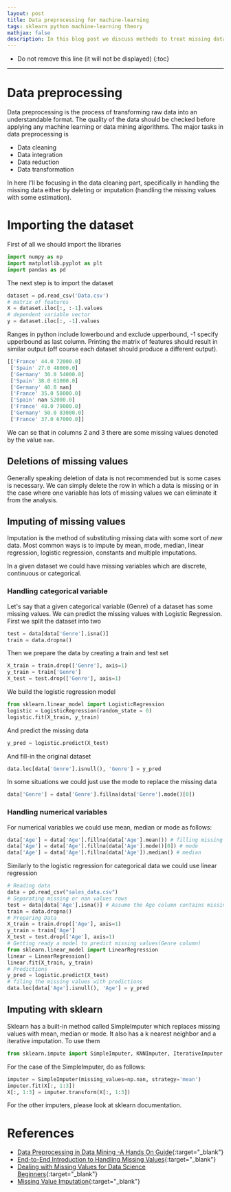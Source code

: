 ```yaml
---
layout: post
title: Data preprocessing for machine-learning
tags: sklearn python machine-learning theory
mathjax: false
description: In this blog post we discuss methods to treat missing data
---
```


* Do not remove this line (it will not be displayed)
{:toc}

---

# Data preprocessing

Data preprocessing is the process of transforming raw data into an understandable format. The quality of the data should be checked before applying any machine learning or data mining algorithms. The major tasks in data preprocessing is

- Data cleaning
- Data integration
- Data reduction
- Data transformation

In here I'll be focusing in the data cleaning part, specifically in handling the missing data either by deleting or imputation (handling the missing values with some estimation).

# Importing the dataset

First of all we should import the libraries

```python
import numpy as np
import matplotlib.pyplot as plt
import pandas as pd
```

The next step is to import the dataset 

```python
dataset = pd.read_csv('Data.csv')
# matrix of features
X = dataset.iloc[:, :-1].values
# dependent variable vector
y = dataset.iloc[:, -1].values
```

Ranges in python include lowerbound and exclude upperbound, -1 specify upperbound as last column. Printing the matrix of features should result in similar output (off course each dataset should produce a different output).

```python
[['France' 44.0 72000.0]
 ['Spain' 27.0 48000.0]
 ['Germany' 30.0 54000.0]
 ['Spain' 38.0 61000.0]
 ['Germany' 40.0 nan]
 ['France' 35.0 58000.0]
 ['Spain' nan 52000.0]
 ['France' 48.0 79000.0]
 ['Germany' 50.0 83000.0]
 ['France' 37.0 67000.0]]
```

We can se that in columns 2 and 3 there are some missing values denoted by the value `nan`. 

## Deletions of missing values

Generally speaking deletion of data is not recommended but is some cases is necessary. We can simply delete the row in which a data is missing or in the case where one variable has lots of missing values we can eliminate it from the analysis. 

## Imputing of missing values

Imputation is the method of substituting missing data with some sort of _new_ data. Most common ways is to impute by mean, mode, median, linear regression, logistic regression, constants and multiple imputations.

In a given dataset we could have missing variables which are discrete, continuous or categorical.

### Handling categorical variable

Let's say that a given categorical variable (Genre) of a dataset has some missing values. We can predict the missing values with Logistic Regression. First we split the dataset into two

```python
test = data[data['Genre'].isna()]
train = data.dropna()
```

Then we prepare the data by creating a train and test set

```python
X_train = train.drop(['Genre'], axis=1)
y_train = train['Genre']
X_test = test.drop(['Genre'], axis=1)
```

We build the logistic regression model

```python
from sklearn.linear_model import LogisticRegression
logistic = LogisticRegression(random_state = 0)
logistic.fit(X_train, y_train)
```

And predict the missing data

```python
y_pred = logistic.predict(X_test)
```

And fill-in the original dataset

```python
data.loc[data['Genre'].isnull(), 'Genre'] = y_pred
```

In some situations we could just use the mode to replace the missing data

```python
data['Genre'] = data['Genre'].fillna(data['Genre'].mode()[0])
```

### Handling numerical variables

For numerical variables we could use mean, median or mode as follows:

```python
data['Age'] = data['Age'].fillna(data['Age'].mean()) # filling missing values by mean
data['Age'] = data['Age'].fillna(data['Age'].mode()[0]) # mode
data['Age'] = data['Age'].fillna(data['Age']).median() # median
```

Similarly to the logistic regression for categorical data we could use linear regression

```python
# Reading data
data = pd.read_csv("sales_data.csv")
# Separating missing or nan values rows
test = data[data['Age'].isna()] # Assume the Age column contains missing values.
train = data.dropna()
# Preparing Data
X_train = train.drop(['Age'], axis=1)
y_train = train['Age']
X_test = test.drop(['Age'], axis=1)
# Getting ready a model to predict missing values(Genre column)
from sklearn.linear_model import LinearRegression
linear = LinearRegression()
linear.fit(X_train, y_train)
# Predictions
y_pred = logistic.predict(X_test)
# filing the missing values with predictions
data.loc[data['Age'].isnull(), 'Age'] = y_pred
```

## Imputing with sklearn

Sklearn has a built-in method called SimpleImputer which replaces missing values with mean, median or mode. It also has a k nearest neighbor and a iterative imputation. To use them

```python
from sklearn.impute import SimpleImputer, KNNImputer, IterativeImputer
```

For the case of the SimpleImputer, do as follows:

```python
imputer = SimpleImputer(missing_values=np.nan, strategy='mean')
imputer.fit(X[:, 1:3])
X[:, 1:3] = imputer.transform(X[:, 1:3])
```

For the other imputers, please look at sklearn documentation.

# References

- [Data Preprocessing in Data Mining -A Hands On Guide](https://www.analyticsvidhya.com/blog/2021/08/data-preprocessing-in-data-mining-a-hands-on-guide/){:target="_blank"}
- [End-to-End Introduction to Handling Missing Values](https://www.analyticsvidhya.com/blog/2021/10/end-to-end-introduction-to-handling-missing-values/){:target="_blank"}
- [Dealing with Missing Values for Data Science Beginners](https://www.analyticsvidhya.com/blog/2021/10/guide-to-deal-with-missing-values/){:target="_blank"}
- [Missing Value Imputation](https://scikit-learn.org/stable/auto_examples/impute/plot_missing_values.html#sphx-glr-auto-examples-impute-plot-missing-values-py){:target="_blank"}